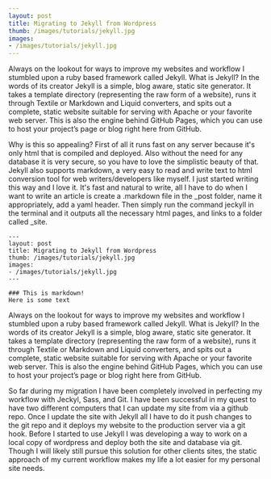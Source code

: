 ```yaml
---
layout: post
title: Migrating to Jekyll from Wordpress
thumb: /images/tutorials/jekyll.jpg
images: 
- /images/tutorials/jekyll.jpg
--- 
```


Always on the lookout for ways to improve my websites and workflow I stumbled upon a ruby based framework called Jekyll. What is Jekyll? In the words of its creator Jekyll is a simple, blog aware, static site generator. It takes a template directory (representing the raw form of a website), runs it through Textile or Markdown and Liquid converters, and spits out a complete, static website suitable for serving with Apache or your favorite web server. This is also the engine behind GitHub Pages, which you can use to host your project’s page or blog right here from GitHub.

Why is this so appealing? First of all it runs fast on any server because it's only html that is compiled and deployed. Also without the need for any database it is very secure, so you have to love the simplistic beauty of that. Jekyll also supports markdown, a very easy to read and write text to html conversion tool for web writers/developers like myself. I just started writing this way and I love it. It's fast and natural to write, all I have to do when I want to write an article is create a .markdown file in the _post folder, name it appropriately, add a yaml header. Then simply run the command jeckyll in the terminal and it outputs all the necessary html pages, and links to a folder called _site. 

    ---
    layout: post
    title: Migrating to Jekyll from Wordpress
    thumb: /images/tutorials/jekyll.jpg
    images: 
    - /images/tutorials/jekyll.jpg
    --- 

    ### This is markdown!
    Here is some text

Always on the lookout for ways to improve my websites and workflow I stumbled upon a ruby based framework called Jekyll. What is Jekyll? In the words of its creator Jekyll is a simple, blog aware, static site generator. It takes a template directory (representing the raw form of a website), runs it through Textile or Markdown and Liquid converters, and spits out a complete, static website suitable for serving with Apache or your favorite web server. This is also the engine behind GitHub Pages, which you can use to host your project’s page or blog right here from GitHub.

So far during my migration I have been completely involved in perfecting my workflow with Jeckyl, Sass, and Git. I have been successful in my quest to have two different computers that I can update my site from via a github repo. Once I update the site with Jekyll all I have to do it push changes to the git repo and it deploys my website to the production server via a git hook. Before I started to use Jekyll I was developing a way to work on a local copy of wordpress and deploy both the site and database via git. Though I will likely still pursue this solution for other clients sites, the static approach of my current workflow makes my life a lot easier for my personal site needs. 


